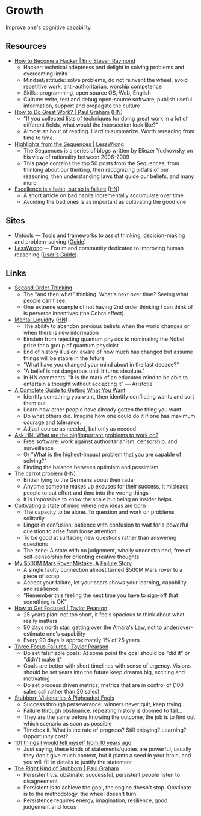 # Growth

Improve one's cognitive capability.

## Resources

- [How to Become a Hacker | Eric Steven Raymond](http://www.catb.org/~esr/faqs/hacker-howto.html)
  - Hacker: technical adeptness and delight in solving problems and overcoming
    limits
  - Mindset/attitude: solve problems, do not reinvent the wheel, avoid
    repetitive work, anti-authoritarian, worship competence
  - Skills: programming, open source OS, Web, English
  - Culture: write, test and debug open-source software, publish useful
    information, support and propagate the culture
- [How to Do Great Work? | Paul Graham](http://paulgraham.com/greatwork.html)
  ([HN](https://news.ycombinator.com/item?id=36550615))
  - "If you collected lists of techniques for doing great work in a lot of
    different fields, what would the intersection look like?"
  - Almost an hour of reading. Hard to summarize. Worth rereading from time to
    time.
- [Highlights from the Sequences | LessWrong](https://www.lesswrong.com/highlights)
  - The Sequences is a series of blogs written by Eliezer Yudkowsky on his view
    of rationality between 2006-2009
  - This page contains the top 50 posts from the Sequences, from thinking about
    our thinking, then recognizing pitfalls of our reasoning, then understanding
    laws that guide our beliefs, and many more
- [Excellence is a habit, but so is failure](https://awesomekling.github.io/Excellence-is-a-habit-but-so-is-failure/)
  ([HN](https://news.ycombinator.com/item?id=36659166))
  - A short article on bad habits incrementally accumulate over time
  - Avoiding the bad ones is as important as cultivating the good one

## Sites

- [Untools](https://untools.co/) — Tools and frameworks to assist thinking,
  decision-making and problem-solving
  ([Guide](https://untools.co/thinking-tools-guide/))
- [LessWrong](https://www.lesswrong.com/) — Forum and community dedicated to
  improving human reasoning
  ([User's Guide](https://www.lesswrong.com/posts/LbbrnRvc9QwjJeics/new-user-s-guide-to-lesswrong))

## Links

- [Second Order Thinking](https://fs.blog/second-order-thinking/)
  - The "and then what" thinking. What's next over time? Seeing what people
    can't see.
  - One extreme example of not having 2nd order thinking I can think of is
    perverse incentives (the Cobra effect).
- [Mental Liquidity](https://collabfund.com/blog/mental-liquidity/)
  ([HN](https://news.ycombinator.com/item?id=36280772))
  - The ability to abandon previous beliefs when the world changes or when there
    is new information
  - Einstein from rejecting quantum physics to nominating the Nobel prize for a
    group of quantum physicist
  - End of history illusion: aware of how much has changed but assume things
    will be stable in the future
  - "What have you changed your mind about in the last decade?"
  - "A belief is not dangerous until it turns absolute."
  - In HN comments: "It is the mark of an educated mind to be able to entertain
    a thought without accepting it" — Aristotle
- [A Complete Guide to Getting What You Want](https://www.raptitude.com/2018/06/getting-what-you-want/)
  - Identify something you want, then identify conflicting wants and sort them
    out
  - Learn how other people have already gotten the thing you want
  - Do what others did. Imagine how one could do it if one has maximum courage
    and tolerance.
  - Adjust course as needed, but only as needed
- [Ask HN: What are the big/important problems to work on?](https://news.ycombinator.com/item?id=37033312)
  - Free software: work against authoritarianism, censorship, and surveillance
  - Or "What is the highest-impact problem that you are capable of solving?"
  - Finding the balance between optimism and pessimism
- [The carrot problem](https://www.atvbt.com/the-carrot-problem/)
  ([HN](https://news.ycombinator.com/item?id=37100226))
  - British lying to the Germans about their radar
  - Anytime someone makes up excuses for their success, it misleads people to
    put effort and time into the wrong things
  - It is impossible to know the scale but being an insider helps
- [Cultivating a state of mind where new ideas are born](https://www.lesswrong.com/posts/R5yL6oZxqJfmqnuje/cultivating-a-state-of-mind-where-new-ideas-are-born)
  - The capacity to be alone. To question and work on problems solitarily.
  - Linger in confusion, patience with confusion to wait for a powerful question
    to arise from loose attention
  - To be good at surfacing new questions rather than answering questions
  - The zone: A state with no judgement, wholly unconstrained, free of
    self-censorship for orienting creative thoughts
- [My $500M Mars Rover Mistake: A Failure Story](https://www.chrislewicki.com/articles/failurestory)
  - A single faulty connection almost turned $500M Mars rover to a piece of
    scrap
  - Accept your failure, let your scars shows your learning, capability and
    resilience
  - "Remember this feeling the next time you have to sign-off that something is
    OK"
- [How to Get Focused | Taylor Pearson](https://taylorpearson.me/how-to-get-focused/)
  - 25 years plan: not too short, it feels spacious to think about what really
    matters
  - 90 days north star: getting over the Amara's Law, not to under/over-estimate
    one's capability
  - Every 90 days is approximately 1% of 25 years
- [Three Focus Failures | Taylor Pearson](https://taylorpearson.me/three-focus-failures/)
  - Do set falsifiable goals: At some point the goal should be "did it" or
    "didn't make it"
  - Goals are better with short timelines with sense of urgency. Visions should
    be set years into the future keep dreams big, exciting and motivating
  - Do set process driven metrics, metrics that are in control of (100 sales
    call rather than 20 sales)
- [Stubborn Visionaries & Pigheaded Fools](https://longform.asmartbear.com/perseverance/)
  - Success through perseverance: winners never quit, keep trying...
  - Failure through obstinance: repeating history is doomed to fail...
  - They are the same before knowing the outcome, the job is to find out which
    scenario as soon as possible
  - Timebox it. What is the rate of progress? Still enjoying? Learning?
    Opportunity cost?
- [101 things I would tell myself from 10 years ago](https://www.approachwithalacrity.com/101-things-for-my-past-self/)
  - Just saying, these kinds of statements/quotes are powerful, usually they
    don't give much context, but it plants a seed in your brain, and you will
    fill in details to justify the statement
- [The Right Kind of Stubborn | Paul Graham](https://paulgraham.com/persistence.html)
  - Persistent v.s. obstinate: successful, persistent people listen to
    disagreement
  - Persistent is to achieve the goal, the engine doesn't stop. Obstinate is to
    the methodology, the wheel doesn't turn.
  - Persistence requires energy, imagination, resilience, good judgement and
    focus
